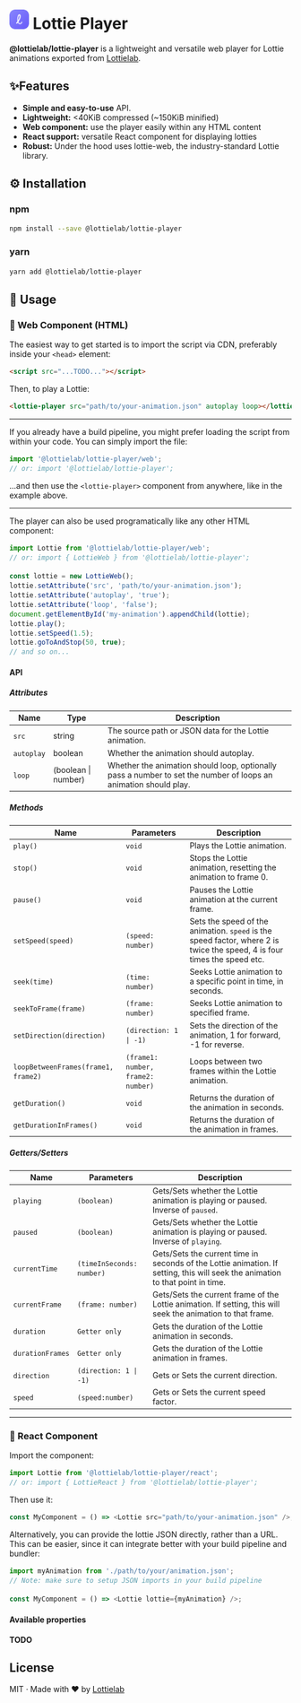 # <img alt="Lottielab" src="lottielab.png" width="35"> Lottie Player

**@lottielab/lottie-player** is a lightweight and versatile web player for Lottie
animations exported from [Lottielab](https://lottielab.com).

## ✨Features

- **Simple and easy-to-use** API.
- **Lightweight:** <40KiB compressed (~150KiB minified)
- **Web component:** use the player easily within any HTML content
- **React support:** versatile React component for displaying lotties
- **Robust:** Under the hood uses lottie-web, the industry-standard Lottie
  library.

## ⚙️ Installation

### npm

```bash
npm install --save @lottielab/lottie-player
```

### yarn

```bash
yarn add @lottielab/lottie-player
```

## 📜 Usage

### 🔵 Web Component (HTML)

The easiest way to get started is to import the script via CDN, preferably inside
your `<head>` element:

```html
<script src="...TODO..."></script>
```

Then, to play a Lottie:

```html
<lottie-player src="path/to/your-animation.json" autoplay loop></lottie-player>
```

---

If you already have a build pipeline, you might prefer loading the script from
within your code. You can simply import the file:

```javascript
import '@lottielab/lottie-player/web';
// or: import '@lottielab/lottie-player';
```

...and then use the `<lottie-player>` component from anywhere, like in the
example above.

---

The player can also be used programatically like any other HTML component:

```javascript
import Lottie from '@lottielab/lottie-player/web';
// or: import { LottieWeb } from '@lottielab/lottie-player';

const lottie = new LottieWeb();
lottie.setAttribute('src', 'path/to/your-animation.json');
lottie.setAttribute('autoplay', 'true');
lottie.setAttribute('loop', 'false');
document.getElementById('my-animation').appendChild(lottie);
lottie.play();
lottie.setSpeed(1.5);
lottie.goToAndStop(50, true);
// and so on...
```

#### API

##### Attributes

| Name | Type | Description |
| --- | --- | --- |
| `src`      | string  | The source path or JSON data for the Lottie animation. |
| `autoplay` | boolean | Whether the animation should autoplay.                 |
| `loop`     | (boolean  \| number) | Whether the animation should loop, optionally pass a number to set the number of loops an animation should play. |

##### Methods

| Name | Parameters | Description |
| ---- | ---------- | ----------- |
| `play()` | `void` | Plays the Lottie animation. |
| `stop()` | `void` | Stops the Lottie animation, resetting the animation to frame 0. |
| `pause()` | `void` | Pauses the Lottie animation at the current frame. |
| `setSpeed(speed)` | `(speed: number)` | Sets the speed of the animation. `speed` is the speed factor, where 2 is twice the speed, 4 is four times the speed etc. |
| `seek(time)` | `(time: number)` | Seeks Lottie animation to a specific point in time, in seconds. |
| `seekToFrame(frame)` | `(frame: number)` | Seeks Lottie animation to specified frame. |
| `setDirection(direction)` | `(direction: 1 \| -1)` | Sets the direction of the animation, 1 for forward, -1 for reverse. |
| `loopBetweenFrames(frame1, frame2)` | `(frame1: number, frame2: number)` | Loops between two frames within the Lottie animation. |
| `getDuration()` | `void` | Returns the duration of the animation in seconds. |
| `getDurationInFrames()` | `void` | Returns the duration of the animation in frames. |

##### Getters/Setters

| Name | Parameters | Description |
| ---- | ---------- | ----------- |
| `playing` | `(boolean)` | Gets/Sets whether the Lottie animation is playing or paused. Inverse of `paused`. |
| `paused` | `(boolean)`| Gets/Sets whether the Lottie animation is playing or paused. Inverse of `playing`. |
| `currentTime` | `(timeInSeconds: number)`| Gets/Sets the current time in seconds of the Lottie animation. If setting, this will seek the animation to that point in time. |
| `currentFrame` | `(frame: number)` | Gets/Sets the current frame of the Lottie animation. If setting, this will seek the animation to that frame. |
| `duration` | `Getter only` | Gets the duration of the Lottie animation in seconds. |
| `durationFrames` | `Getter only`| Gets the duration of the Lottie animation in frames. |
| `direction` | `(direction: 1 \| -1)`| Gets or Sets the current direction. |
| `speed` | `(speed:number)`| Gets or Sets the current speed factor. |

---

### 🔵 React Component

Import the component:

```javascript
import Lottie from '@lottielab/lottie-player/react';
// or: import { LottieReact } from '@lottielab/lottie-player';
```

Then use it:

```javascript
const MyComponent = () => <Lottie src="path/to/your-animation.json" />;
```

Alternatively, you can provide the lottie JSON directly, rather than a URL. This
can be easier, since it can integrate better with your build pipeline and
bundler:

```javascript
import myAnimation from './path/to/your/animation.json';
// Note: make sure to setup JSON imports in your build pipeline

const MyComponent = () => <Lottie lottie={myAnimation} />;
```

#### Available properties

**TODO**

## License

MIT · Made with ❤️ by [Lottielab](https://lottielab.com)
